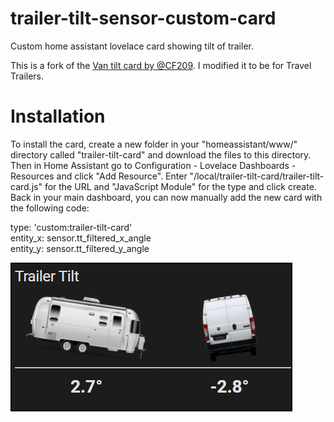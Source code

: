 <!---                 [![hacs_badge](https://img.shields.io/badge/HACS-Custom-41BDF5.svg)](https://github.com/hacs/integration)              --->
# trailer-tilt-sensor-custom-card
Custom home assistant lovelace card showing tilt of trailer.

This is a fork of the [Van tilt card by @CF209](https://github.com/CF209/van-tilt-sensor-custom-card).  I modified it to be for Travel Trailers. 

# Installation
To install the card, create a new folder in your "homeassistant/www/" directory called "trailer-tilt-card" and download the files to this directory. Then in Home Assistant go to Configuration - Lovelace Dashboards - Resources and click "Add Resource". Enter "/local/trailer-tilt-card/trailer-tilt-card.js" for the URL and "JavaScript Module" for the type and click create. Back in your main dashboard, you can now manually add the new card with the following code:

type: 'custom:trailer-tilt-card'<br>
entity_x: sensor.tt_filtered_x_angle<br>
entity_y: sensor.tt_filtered_y_angle<br>

![alt text](https://github.com/stroodle96/trailer-tilt-sensor-custom-card/blob/main/img/card_screenshot.png)

